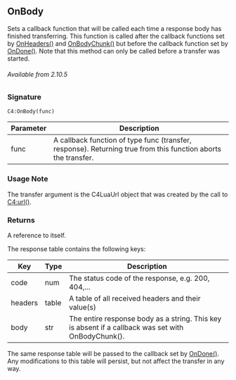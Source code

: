 ## OnBody

Sets a callback function that will be called each time a response body has finished transferring. This function is called after the callback functions set by [OnHeaders()][1] and [OnBodyChunk()][2] but before the callback function set by [OnDone()][3]. Note that this method can only be called before a transfer was started.

###### Available from 2.10.5


### Signature

`C4:OnBody(func)`


| Parameter | Description |
| --- | --- |
| func |  A callback function of type func (transfer, response). Returning true from this function aborts the transfer. |

### Usage Note

 The transfer argument is the C4LuaUrl object that was created by the call to [C4:url()][4].


### Returns

A reference to itself.

The response table contains the following keys:

| Key | Type | Description |
| --- | --- | --- |
| code | num | The status code of the response, e.g. 200, 404,... |
| headers | table | A table of all received headers and their value(s) |
| body | str | The entire response body as a string. This key is absent if a callback was set with OnBodyChunk(). |

The same response table will be passed to the callback set by [OnDone()][5].  Any modifications to this table will persist, but not affect the transfer in any way.

[1]:	https://snap-one.github.io/docs-driverworks-api/#url-interface-onheaders
[2]:	https://snap-one.github.io/docs-driverworks-api/#url-interface-onbodychunk
[3]:	https://snap-one.github.io/docs-driverworks-api/#url-interface-ondone
[4]:	https://snap-one.github.io/docs-driverworks-api/#url-interface
[5]:	https://snap-one.github.io/docs-driverworks-api/#ondone